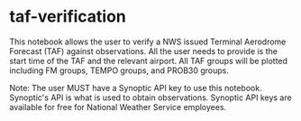 # taf-verification
This notebook allows the user to verify a NWS issued Terminal Aerodrome Forecast (TAF) against observations. All the user needs to provide is the start time of the TAF and the relevant airport. All TAF groups will be plotted including FM groups, TEMPO groups, and PROB30 groups.

Note: The user MUST have a Synoptic API key to use this notebook. Synoptic's API is what is used to obtain observations. Synoptic API keys are available for free for National Weather Service employees.
